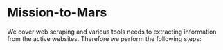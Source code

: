 # Mission-to-Mars
We cover web scraping and various tools needs to extracting information from the active websites. Therefore we perform the following steps:
